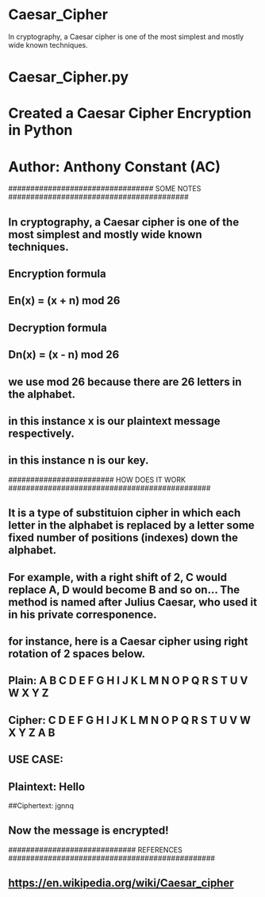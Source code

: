 # Caesar_Cipher
In cryptography, a Caesar cipher is one of the most simplest and mostly wide known techniques.  

# Caesar_Cipher.py
# Created a Caesar Cipher Encryption in Python
# Author: Anthony Constant (AC)

################################# SOME NOTES #########################################

## In cryptography, a Caesar cipher is one of the most simplest and mostly wide known techniques.  

## Encryption formula 
## En(x) = (x + n) mod 26 

## Decryption formula 
## Dn(x) = (x - n) mod 26

## we use mod 26 because there are 26 letters in the alphabet.
## in this instance x is our plaintext message respectively.
## in this instance n is our key.

######################## HOW DOES IT WORK ##############################################

## It is a type of substituion cipher in which each letter in the alphabet is replaced by a letter some fixed number of positions (indexes) down the alphabet. 

## For example, with a right shift of 2, C would replace A, D would become B and so on... The method is named after Julius Caesar, who used it in his private corresponence. 

## for instance, here is a Caesar cipher using right rotation of 2 spaces below. 

## Plain:  A B C D E F G H I J K L M N O P Q R S T U V W X Y Z

## Cipher: C D E F G H I J K L M N O P Q R S T U V W X Y Z A B

## USE CASE: 

## Plaintext: Hello

##Ciphertext: jgnnq

## Now the message is encrypted!

############################# REFERENCES ###############################################

## https://en.wikipedia.org/wiki/Caesar_cipher
